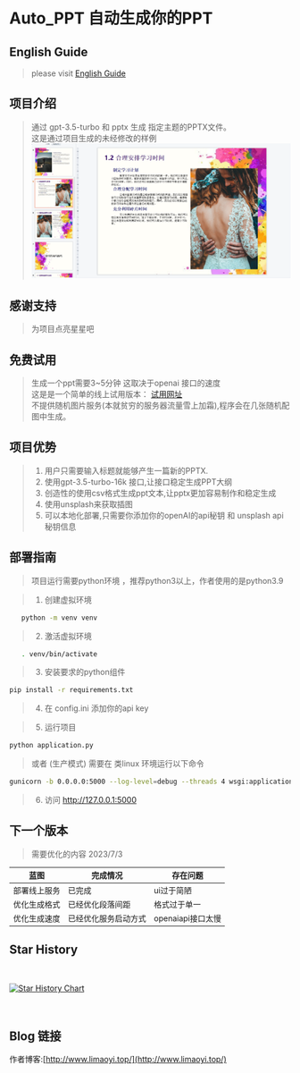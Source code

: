 # Auto_PPT 自动生成你的PPT

## English Guide

> please visit [English Guide](./Readme.en.md)

## 项目介绍

> 通过 gpt-3.5-turbo 和 pptx 生成 指定主题的PPTX文件。 \
> 这是通过项目生成的未经修改的样例
> ![img.png](img.png)

## 感谢支持

> 为项目点亮星星吧

## 免费试用

> 生成一个ppt需要3~5分钟 这取决于openai 接口的速度 \
> 这是是一个简单的线上试用版本： [试用网址](http://www.limaoyi.top:5000/) \
> 不提供随机图片服务(本就贫穷的服务器流量雪上加霜),程序会在几张随机配图中生成。

## 项目优势

> 1. 用户只需要输入标题就能够产生一篇新的PPTX.
> 2. 使用gpt-3.5-turbo-16k 接口,让接口稳定生成PPT大纲
> 3. 创造性的使用csv格式生成ppt文本,让pptx更加容易制作和稳定生成
> 4. 使用unsplash来获取插图
> 5. 可以本地化部署,只需要你添加你的openAI的api秘钥 和 unsplash api 秘钥信息

## 部署指南

> 项目运行需要python环境 ，推荐python3以上，作者使用的是python3.9

> 1. 创建虚拟环境

```bash
   python -m venv venv
```

> 2. 激活虚拟环境

```bash
   . venv/bin/activate
```

> 3. 安装要求的python组件

```bash
pip install -r requirements.txt
```

> 4. 在 config.ini 添加你的api key

> 5. 运行项目

```bash
python application.py
```

> 或者 (生产模式) 需要在 类linux 环境运行以下命令

```bash
gunicorn -b 0.0.0.0:5000 --log-level=debug --threads 4 wsgi:application > gunicorn.log 2>&1 &
```

> 6. 访问 http://127.0.0.1:5000

## 下一个版本
> 需要优化的内容 2023/7/3
> 
| 蓝图     | 完成情况       | 存在问题          |
|--------|------------|---------------|
| 部署线上服务 | 已完成        | ui过于简陋        |
| 优化生成格式 | 已经优化段落间距   | 格式过于单一        |
| 优化生成速度 | 已经优化服务启动方式 | openaiapi接口太慢 |

## Star History
<br>

[![Star History Chart](https://api.star-history.com/svg?repos=limaoyi1/Auto_PPT&type=Timeline)](https://star-history.com/#limaoyi1/Auto_PPT&Timeline)

</br>

## Blog 链接

作者博客:[http://www.limaoyi.top/](http://www.limaoyi.top/)
